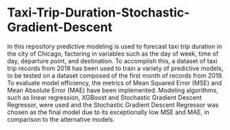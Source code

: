# Taxi-Trip-Duration-Stochastic-Gradient-Descent
In this repository predictive modeling is used to forecast taxi trip duration in the city of Chicago, factoring in variables such as the day of week, time of day, departure point, and destination. To accomplish this, a dataset of taxi trip records from 2018 has been used to train a variety of predictive models, to be tested on a dataset composed of the first month of records from 2019. To evaluate model efficiency, the metrics of Mean Squared Error (MSE) and Mean Absolute Error (MAE) have been implemented. Modeling algorithms, such as linear regression, XGBoost and Stochastic Gradient Descent Regressor, were used and the Stochastic Gradient Descent Regressor was chosen as the final model due to its exceptionally low MSE and MAE, in comparison to the alternative models.

